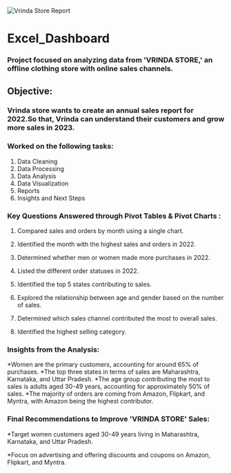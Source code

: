 ![Vrinda Store Report](https://github.com/gouriram/Excel_Dashboard/assets/111121699/1f7bc22c-ede8-41f8-ba20-0f7f91c34f03)
# Excel_Dashboard
### Project focused on analyzing data from 'VRINDA STORE,' an offline clothing store with online sales channels.
## Objective:	
### Vrinda store wants to create an annual sales report for 2022.So that, Vrinda can understand their customers and grow more sales in 2023.													
### Worked on the following tasks:
1. Data Cleaning
2. Data Processing
3. Data Analysis
4. Data Visualization
5. Reports
6. Insights and Next Steps

### Key Questions Answered through Pivot Tables & Pivot Charts :

1. Compared sales and orders by month using a single chart.

3. Identified the month with the highest sales and orders in 2022.

3. Determined whether men or women made more purchases in 2022.

4. Listed the different order statuses in 2022.

5. Identified the top 5 states contributing to sales.

6. Explored the relationship between age and gender based on the number of sales.

7. Determined which sales channel contributed the most to overall sales.

8. Identified the highest selling category.

### Insights from the Analysis:

*Women are the primary customers, accounting for around 65% of purchases.
*The top three states in terms of sales are Maharashtra, Karnataka, and Uttar Pradesh.
*The age group contributing the most to sales is adults aged 30-49 years, accounting for approximately 50% of sales.
*The majority of orders are coming from Amazon, Flipkart, and Myntra, with Amazon being the highest contributor.

### Final Recommendations to Improve 'VRINDA STORE' Sales:

*Target women customers aged 30-49 years living in Maharashtra, Karnataka, and Uttar Pradesh.

*Focus on advertising and offering discounts and coupons on Amazon, Flipkart, and Myntra.


